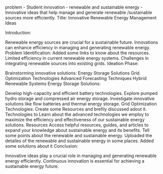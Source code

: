 problem - Student innovation - renewable and sustainable energy - Innovative ideas that help manage and generate renewable /sustainable sources more efficiently.
Title: Innovative Renewable Energy Management Ideas

Introduction:

Renewable energy sources are crucial for a sustainable future.
Innovations can enhance efficiency in managing and generating renewable energy.
Problem Identification:
Added some links to know about the resources.
Limited efficiency in current renewable energy systems.
Challenges in integrating renewable sources into existing grids.
Ideation Phase:

Brainstorming innovative solutions:
Energy Storage Solutions
Grid Optimization Technologies
Advanced Forecasting Techniques
Hybrid Renewable Systems
Energy Storage Solutions:

Develop high-capacity and efficient battery technologies.
Explore pumped hydro storage and compressed air energy storage.
Investigate innovative solutions like flow batteries and thermal energy storage.
Grid Optimization Technologies:
Create some Resources and brefily discussed adout it.
Technologies to Learn about the advanced technologies we employ to maximize the efficiency and effectiveness of our sustainable energy solutions.
Resources
Access helpful resources, guides, and articles to expand your knowledge about sustainable energy and its benefits.
Tell some points about the renewable and sustainable energy.
Uploaded the detailes of the renewable and sustainable energy in some places.
Added some solutions about it
Conclusion:

Innovative ideas play a crucial role in managing and generating renewable energy efficiently.
Continuous innovation is essential for achieving a sustainable energy future.
